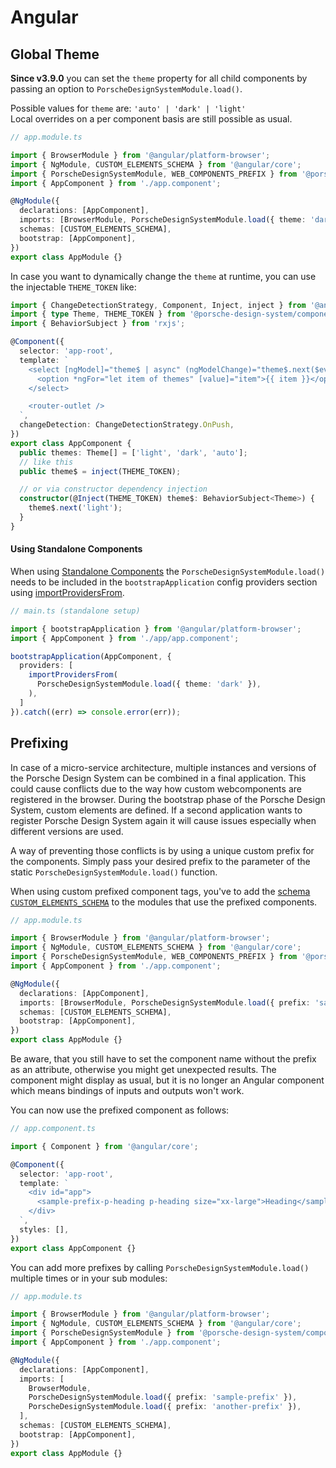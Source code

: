 # Angular

<TableOfContents></TableOfContents>

## Global Theme

**Since v3.9.0** you can set the `theme` property for all child components by passing an option to
`PorscheDesignSystemModule.load()`.

Possible values for `theme` are: `'auto' | 'dark' | 'light'`  
Local overrides on a per component basis are still possible as usual.

```ts
// app.module.ts

import { BrowserModule } from '@angular/platform-browser';
import { NgModule, CUSTOM_ELEMENTS_SCHEMA } from '@angular/core';
import { PorscheDesignSystemModule, WEB_COMPONENTS_PREFIX } from '@porsche-design-system/components-angular';
import { AppComponent } from './app.component';

@NgModule({
  declarations: [AppComponent],
  imports: [BrowserModule, PorscheDesignSystemModule.load({ theme: 'dark' })],
  schemas: [CUSTOM_ELEMENTS_SCHEMA],
  bootstrap: [AppComponent],
})
export class AppModule {}
```

In case you want to dynamically change the `theme` at runtime, you can use the injectable `THEME_TOKEN` like:

```ts
import { ChangeDetectionStrategy, Component, Inject, inject } from '@angular/core';
import { type Theme, THEME_TOKEN } from '@porsche-design-system/components-angular';
import { BehaviorSubject } from 'rxjs';

@Component({
  selector: 'app-root',
  template: `
    <select [ngModel]="theme$ | async" (ngModelChange)="theme$.next($event)">
      <option *ngFor="let item of themes" [value]="item">{{ item }}</option>
    </select>

    <router-outlet />
  `,
  changeDetection: ChangeDetectionStrategy.OnPush,
})
export class AppComponent {
  public themes: Theme[] = ['light', 'dark', 'auto'];
  // like this
  public theme$ = inject(THEME_TOKEN);

  // or via constructor dependency injection
  constructor(@Inject(THEME_TOKEN) theme$: BehaviorSubject<Theme>) {
    theme$.next('light');
  }
}
```

#### Using Standalone Components

When using [Standalone Components](https://angular.dev/guide/components/importing#standalone-components) the `PorscheDesignSystemModule.load()` needs
to be included in the `bootstrapApplication` config providers section using [importProvidersFrom](https://angular.dev/api/core/importProvidersFrom).

```ts
// main.ts (standalone setup)

import { bootstrapApplication } from '@angular/platform-browser';
import { AppComponent } from './app/app.component';

bootstrapApplication(AppComponent, {
  providers: [
    importProvidersFrom(
      PorscheDesignSystemModule.load({ theme: 'dark' }),
    ),
  ]
}).catch((err) => console.error(err));
```

## Prefixing

In case of a micro-service architecture, multiple instances and versions of the Porsche Design System can be combined in
a final application. This could cause conflicts due to the way how custom webcomponents are registered in the browser.
During the bootstrap phase of the Porsche Design System, custom elements are defined. If a second application wants to
register Porsche Design System again it will cause issues especially when different versions are used.

A way of preventing those conflicts is by using a unique custom prefix for the components. Simply pass your desired
prefix to the parameter of the static `PorscheDesignSystemModule.load()` function.

When using custom prefixed component tags, you've to add the
[schema `CUSTOM_ELEMENTS_SCHEMA`](https://angular.io/api/core/CUSTOM_ELEMENTS_SCHEMA) to the modules that use the
prefixed components.

```ts
// app.module.ts

import { BrowserModule } from '@angular/platform-browser';
import { NgModule, CUSTOM_ELEMENTS_SCHEMA } from '@angular/core';
import { PorscheDesignSystemModule, WEB_COMPONENTS_PREFIX } from '@porsche-design-system/components-angular';
import { AppComponent } from './app.component';

@NgModule({
  declarations: [AppComponent],
  imports: [BrowserModule, PorscheDesignSystemModule.load({ prefix: 'sample-prefix' })],
  schemas: [CUSTOM_ELEMENTS_SCHEMA],
  bootstrap: [AppComponent],
})
export class AppModule {}
```

Be aware, that you still have to set the component name without the prefix as an attribute, otherwise you might get
unexpected results. The component might display as usual, but it is no longer an Angular component which means bindings
of inputs and outputs won't work.

You can now use the prefixed component as follows:

```ts
// app.component.ts

import { Component } from '@angular/core';

@Component({
  selector: 'app-root',
  template: `
    <div id="app">
      <sample-prefix-p-heading p-heading size="xx-large">Heading</sample-prefix-p-heading>
    </div>
  `,
  styles: [],
})
export class AppComponent {}
```

You can add more prefixes by calling `PorscheDesignSystemModule.load()` multiple times or in your sub modules:

```ts
// app.module.ts

import { BrowserModule } from '@angular/platform-browser';
import { NgModule, CUSTOM_ELEMENTS_SCHEMA } from '@angular/core';
import { PorscheDesignSystemModule } from '@porsche-design-system/components-angular';
import { AppComponent } from './app.component';

@NgModule({
  declarations: [AppComponent],
  imports: [
    BrowserModule,
    PorscheDesignSystemModule.load({ prefix: 'sample-prefix' }),
    PorscheDesignSystemModule.load({ prefix: 'another-prefix' }),
  ],
  schemas: [CUSTOM_ELEMENTS_SCHEMA],
  bootstrap: [AppComponent],
})
export class AppModule {}
```

<script lang="ts">
import Vue from 'vue';
import Component from 'vue-class-component';

@Component
export default class Code extends Vue {
  item = '{{ item }}'; // to trick interpolation
}
</script>
